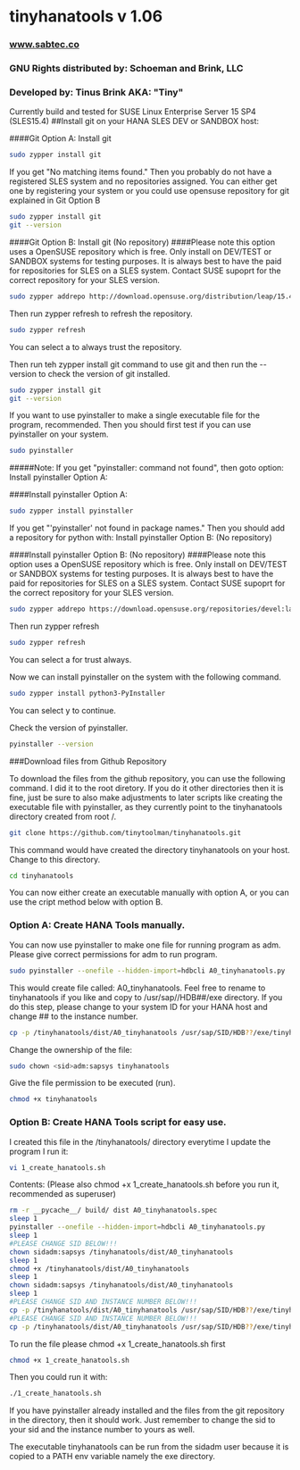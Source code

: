 ﻿# tinyhanatools v 1.06
### www.sabtec.co
### GNU Rights distributed by: Schoeman and Brink, LLC
### Developed by: Tinus Brink AKA: "Tiny"

Currently build and tested for SUSE Linux Enterprise Server 15 SP4 (SLES15.4)
##Install git on your HANA SLES DEV or SANDBOX host:

####Git Option A: Install git

```sh
sudo zypper install git
```

If you get "No matching items found." Then you probably do not have a registered SLES system and no repositories assigned.
You can either get one by registering your system or you could use opensuse repository for git explained in Git Option B

```sh
sudo zypper install git
git --version
```

####Git Option B: Install git (No repository)
####Please note this option uses a OpenSUSE repository which is free.  Only install on DEV/TEST or SANDBOX systems for testing purposes.  It is always best to have the paid for repositories for SLES on a SLES system.  Contact SUSE supoprt for the correct repository for your SLES version.

```sh
sudo zypper addrepo http://download.opensuse.org/distribution/leap/15.4/repo/oss/ SLES-SDK
```

Then run zypper refresh to refresh the repository.

```sh
sudo zypper refresh
```

You can select a to always trust the repository.

Then run teh zypper install git command to use git and then run the --version to check the version of git installed.

```sh
sudo zypper install git
git --version
```

If you want to use pyinstaller to make a single executable file for the program, recommended.  Then you should first test if you can use pyinstaller on your system.

```sh
sudo pyinstaller
```

#####Note:  If you get "pyinstaller: command not found", then goto option: Install pyinstaller Option A:

####Install pyinstaller Option A:

```sh
sudo zypper install pyinstaller
```

If you get "'pyinstaller' not found in package names." Then you should add a repository for python with: Install pyinstaller Option B: (No repository)

####Install pyinstaller Option B: (No repository)
####Please note this option uses a OpenSUSE repository which is free.  Only install on DEV/TEST or SANDBOX systems for testing purposes.  It is always best to have the paid for repositories for SLES on a SLES system.  Contact SUSE supoprt for the correct repository for your SLES version.

```sh
sudo zypper addrepo https://download.opensuse.org/repositories/devel:languages:python/15.5/devel:languages:python.repo
```

Then run zypper refresh

```sh
sudo zypper refresh
```

You can select a for trust always.

Now we can install pyinstaller on the system with the following command.

```sh
sudo zypper install python3-PyInstaller
```

You can select y to continue.

Check the version of pyinstaller.

```sh
pyinstaller --version
```

###Download files from Github Repository

To download the files from the github repository, you can use the following command.  I did it to the root diretory. If you do it other directories then it is fine, just be sure to also make adjustments to later scripts like creating the executable file with pyinstaller, as they currently point to the tinyhanatools directory created from root /.

```sh
git clone https://github.com/tinytoolman/tinyhanatools.git
```

This command would have created the directory tinyhanatools on your host.  Change to this directory.

```sh
cd tinyhanatools
```

You can now either create an executable manually with option A, or you can use the cript method below with option B.

### Option A: Create HANA Tools manually.

You can now use pyinstaller to make one file for running program as <sid>adm.  Please give correct permissions for <sid>adm to run program.

```sh
sudo pyinstaller --onefile --hidden-import=hdbcli A0_tinyhanatools.py
```

This would create file called:  A0_tinyhanatools.  Feel free to rename to tinyhanatools if you like and copy to /usr/sap/<sid>/HDB##/exe directory.
If you do this step, please change <sid> to your system ID for your HANA host and change ## to the instance number.

```sh
cp -p /tinyhanatools/dist/A0_tinyhanatools /usr/sap/SID/HDB??/exe/tinyhanatools
```

Change the ownership of the file:

```sh
sudo chown <sid>adm:sapsys tinyhanatools
```

Give the file permission to be executed (run).

```sh
chmod +x tinyhanatools
```

### Option B: Create HANA Tools script for easy use.

I created this file in the /tinyhanatools/ directory everytime I update the program I run it:

```sh
vi 1_create_hanatools.sh
```

Contents: (Please also chmod +x 1_create_hanatools.sh before you run it, recommended as superuser)

```sh
rm -r __pycache__/ build/ dist A0_tinyhanatools.spec
sleep 1
pyinstaller --onefile --hidden-import=hdbcli A0_tinyhanatools.py
sleep 1
#PLEASE CHANGE SID BELOW!!!
chown sidadm:sapsys /tinyhanatools/dist/A0_tinyhanatools
sleep 1
chmod +x /tinyhanatools/dist/A0_tinyhanatools
sleep 1
chown sidadm:sapsys /tinyhanatools/dist/A0_tinyhanatools
sleep 1
#PLEASE CHANGE SID AND INSTANCE NUMBER BELOW!!!
cp -p /tinyhanatools/dist/A0_tinyhanatools /usr/sap/SID/HDB??/exe/tinyhanatools
#PLEASE CHANGE SID AND INSTANCE NUMBER BELOW!!!
cp -p /tinyhanatools/dist/A0_tinyhanatools /usr/sap/SID/HDB??/exe/tinyhanatools
```

To run the file please chmod +x 1_create_hanatools.sh first

```sh
chmod +x 1_create_hanatools.sh
```

Then you could run it with:

```sh
./1_create_hanatools.sh
```

If you have pyinstaller already installed and the files from the git repository in the directory, then it should work.
Just remember to change the sid to your sid and the instance number to yours as well.

The executable tinyhanatools can be run from the sidadm user because it is copied to a PATH env variable namely the exe directory.
